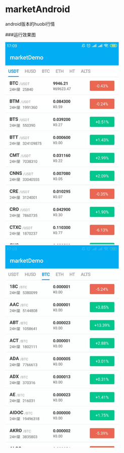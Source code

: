 # marketAndroid
android版本的huobi行情

###运行效果图

<img src="https://github.com/chenyan-github/marketAndroid/blob/master/WechatIMG2.jpeg" width = "360" height = "640"/>
<img src="https://github.com/chenyan-github/marketAndroid/blob/master/WechatIMG1.jpeg" width = "360" height = "640"/>
